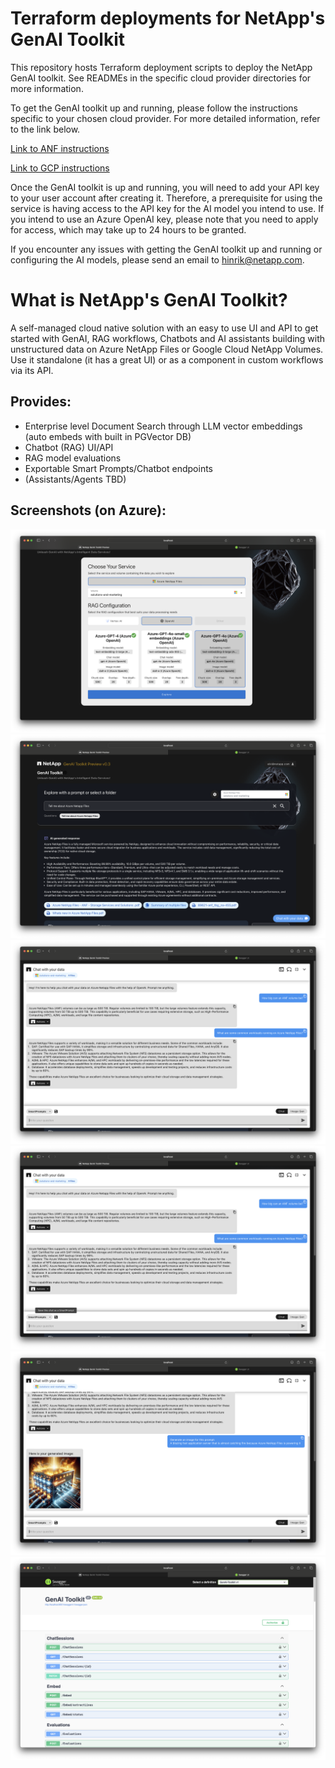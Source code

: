 # Terraform deployments for NetApp's GenAI Toolkit
This repository hosts Terraform deployment scripts to deploy the NetApp GenAI toolkit. See READMEs in the specific cloud provider directories for more information. 

To get the GenAI toolkit up and running, please follow the instructions specific to your chosen cloud provider. For more detailed information, refer to the link below.

[Link to ANF instructions](anf/README.md)

[Link to GCP instructions](gcp/README.md)

Once the GenAI toolkit is up and running, you will need to add your API key to your user account after creating it. Therefore, a prerequisite for using the service is having access to the API key for the AI model you intend to use. If you intend to use an Azure OpenAI key, please note that you need to apply for access, which may take up to 24 hours to be granted.

If you encounter any issues with getting the GenAI toolkit up and running or configuring the AI models, please send an email to hinrik@netapp.com.

# What is NetApp's GenAI Toolkit?

A self-managed cloud native solution with an easy to use UI and API to get started with GenAI, RAG workflows, Chatbots and AI assistants building with unstructured data on Azure NetApp Files or Google Cloud NetApp Volumes. Use it standalone (it has a great UI) or as a component in custom workflows via its API.

## Provides:
- Enterprise level Document Search through LLM vector embeddings (auto embeds with built in PGVector DB)
- Chatbot (RAG) UI/API
- RAG model evaluations
- Exportable Smart Prompts/Chatbot endpoints
- (Assistants/Agents TBD)

## Screenshots (on Azure):
![Services](images/services.png)
![Search](images/search.png)
![Chat With Your Data](images/chatwithyourdata.png)
![Save Smart Prompt](images/savesmartprompt.png)
![Image Generation](images/image-generation.png)
![API](images/api.png)

